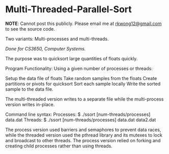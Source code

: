 # Multi-Threaded-Parallel-Sort

__NOTE__: Cannot post this publicly. Please email me at rkwong12@gmail.com to see the source code.

Two variants: Multi-processes and multi-threads.

_Done for CS3650, Computer Systems._

The purpose was to quicksort large quantities of floats quickly.

Program Functionality:
Using a given number of processes or threads:

  Setup the data file of floats
  Take random samples from the floats
  Create partitions or pivots for quicksort
  Sort each sample locally
  Write the sorted sample to the data file.
  
The multi-threaded version writes to a separate file while the multi-process version writes in-place.
  
Command line syntax:
Processes:
$ ./ssort [num-threads/processes] data.dat
Threads:
$ ./ssort [num-threads/processes] data.dat data2.dat

The process version used barriers and semaphores to prevent data races, while the threaded version
used the pthread library and its mutexes to lock and broadcast to other threads.
The process version relied on forking and creating child processes rather than using threads.
